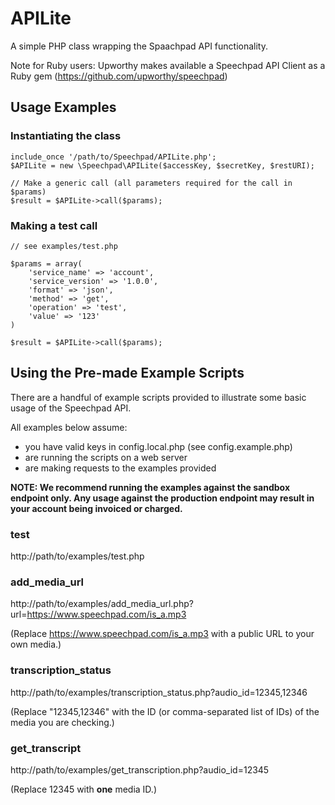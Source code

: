 APILite
=======

A simple PHP class wrapping the Spaachpad API functionality.

Note for Ruby users: Upworthy makes available a Speechpad API Client as a Ruby gem (https://github.com/upworthy/speechpad)

## Usage Examples

### Instantiating the class

	include_once '/path/to/Speechpad/APILite.php';
	$APILite = new \Speechpad\APILite($accessKey, $secretKey, $restURI);

	// Make a generic call (all parameters required for the call in $params)
	$result = $APILite->call($params);

### Making a test call

	// see examples/test.php

	$params = array(
    	'service_name' => 'account',
    	'service_version' => '1.0.0',
    	'format' => 'json',
    	'method' => 'get',
    	'operation' => 'test',
    	'value' => '123'
    )

	$result = $APILite->call($params);

## Using the Pre-made Example Scripts

There are a handful of example scripts provided to illustrate some basic usage of the Speechpad API.

All examples below assume:

 - you have valid keys in config.local.php (see config.example.php)
 - are running the scripts on a web server
 - are making requests to the examples provided

**NOTE: We recommend running the examples against the sandbox endpoint only.  Any usage against the production endpoint may result in your account being invoiced or charged.**

### test

http://path/to/examples/test.php

### add_media_url

http://path/to/examples/add_media_url.php?url=https://www.speechpad.com/is_a.mp3

(Replace https://www.speechpad.com/is_a.mp3 with a public URL to your own media.)

### transcription_status

http://path/to/examples/transcription_status.php?audio_id=12345,12346

(Replace "12345,12346" with the ID (or comma-separated list of IDs) of the media you are checking.)

### get_transcript

http://path/to/examples/get_transcription.php?audio_id=12345

(Replace 12345 with **one** media ID.)